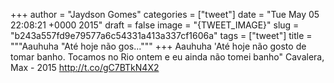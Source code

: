 
+++
author = "Jaydson Gomes"
categories = ["tweet"]
date = "Tue May 05 22:08:21 +0000 2015"
draft = false
image = "{TWEET_IMAGE}"
slug = "b243a557fd9e79577a6c54331a413a337cf1606a"
tags = ["tweet"]
title = """Aauhuha "Até hoje não gos..."""
+++
Aauhuha 'Até hoje não gosto de tomar banho. Tocamos no Rio ontem e eu ainda não tomei banho" Cavalera, Max - 2015 http://t.co/gC7BTkN4X2
